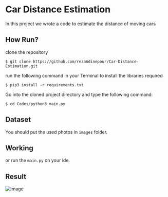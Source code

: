 # Car Distance Estimation
In this project we wrote a code to estimate the distance of moving cars


## How Run?
clone the repository
```
$ git clone https://github.com/rezaAdinepour/Car-Distance-Estimation.git
```
run the following command in your Terminal to install the libraries required
```
$ pip3 install -r requirements.txt
```
Go into the cloned project directory and type the following command:
```
$ cd Codes/python3 main.py
```

## Dataset
You should put the used photos in <code>images</code> folder.

## Working

or run the <code>main.py</code> on your ide.

## Result
![image](Result/1.png)
